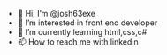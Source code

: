 - 👋 Hi, I’m @josh63exe
- 👀 I’m interested in front end developer
- 🌱 I’m currently learning html,css,c#
- 📫 How to reach me with linkedin 

<!---
josh63exe/josh63exe is a ✨ special ✨ repository because its `README.md` (this file) appears on your GitHub profile.
You can click the Preview link to take a look at your changes.
--->

